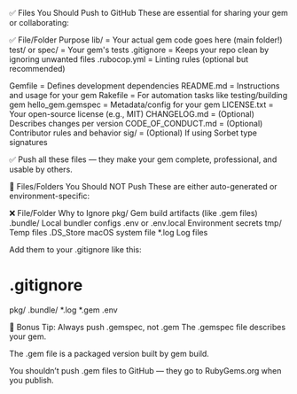 ✅ Files You Should Push to GitHub
These are essential for sharing your gem or collaborating:

✅ File/Folder	Purpose
lib/	  = Your actual gem code goes here (main folder!)
test/ or spec/	 = Your gem's tests
.gitignore	= Keeps your repo clean by ignoring unwanted files
.rubocop.yml = 	Linting rules (optional but recommended)

Gemfile =	Defines development dependencies
README.md =	Instructions and usage for your gem
Rakefile	= For automation tasks like testing/building gem
hello_gem.gemspec =	Metadata/config for your gem
LICENSE.txt	= Your open-source license (e.g., MIT)
CHANGELOG.md =	(Optional) Describes changes per version
CODE_OF_CONDUCT.md	 = (Optional) Contributor rules and behavior
sig/ =	(Optional) If using Sorbet type signatures


✅ Push all these files — they make your gem complete, professional, and usable by others.

🚫 Files/Folders You Should NOT Push
These are either auto-generated or environment-specific:

❌ File/Folder	Why to Ignore
pkg/	Gem build artifacts (like .gem files)
.bundle/	Local bundler configs
.env or .env.local	Environment secrets
tmp/	Temp files
.DS_Store	macOS system file
*.log	Log files


Add them to your .gitignore like this:

# .gitignore
pkg/
.bundle/
*.log
*.gem
.env


🧠 Bonus Tip: Always push .gemspec, not .gem
The .gemspec file describes your gem.

The .gem file is a packaged version built by gem build.

You shouldn’t push .gem files to GitHub — they go to RubyGems.org when you publish.

